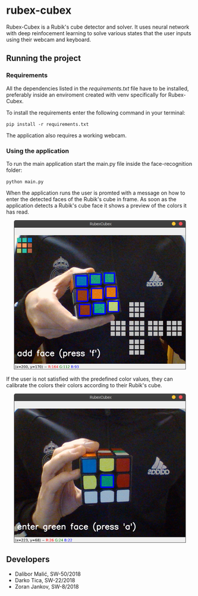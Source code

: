 # rubex-cubex
Rubex-Cubex is a Rubik's cube detector and solver. It uses neural network with deep reinfocement learning to solve various states that the user inputs using their webcam and keyboard.
## Running the project

### Requirements
All the dependencies listed in the <em>requirements.txt</em> file have to be installed, preferably inside an enviroment created with venv specifically for Rubex-Cubex. <br>

To install the requirements enter the following command in your terminal:
<br>
```console
pip install -r requirements.txt
``` 
The application also requires a working webcam. 

### Using the application

To run the main application start the main.py file inside the face-recognition folder:
```console
python main.py
```
When the application runs the user is promted with a message on how to enter the detected faces of the Rubik's cube in frame. As soon as the application detects a Rubik's cube face it shows a preview of the colors it has read.

<p align="center">
<img src="images/faces.png" width="" height="400">
</p>

If the user is not satisfied with the predefined color values, they can calibrate the colors their colors according to their Rubik's cube. 

<p align="center">
<img src="images/calibration.png" width="" height="400">
</p>

## Developers

-   Dalibor Malić, SW-50/2018
-   Darko Tica, SW-22/2018
-   Zoran Jankov, SW-8/2018
